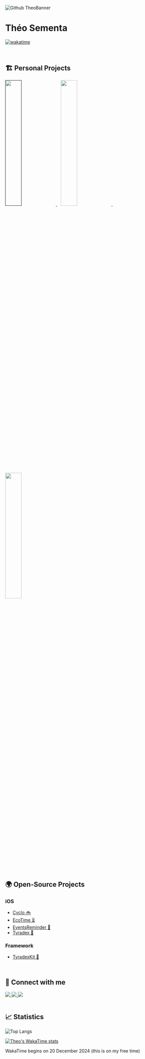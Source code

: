 ![Github TheoBanner](https://github.com/user-attachments/assets/8f157d34-74cb-42a1-8db8-94ed6a89b6b2)


# Théo Sementa

<div>
 
 [![wakatime](https://wakatime.com/badge/user/6ba51c95-d502-4327-8b57-b437aa8668bb.svg)](https://wakatime.com/@6ba51c95-d502-4327-8b57-b437aa8668bb)
</div>

<br>

## 🏗️ Personal Projects

<div>
  <a href="">
    <img src="https://github.com/user-attachments/assets/b08ef286-63c6-4477-8562-989f2db8b9c9" width="32%" />
  </a>
 &nbsp;&nbsp;
  <a href="https://apps.apple.com/gb/app/cashflow-expense-tracker/id6450913423?platform=iphone">
    <img src="https://github.com/user-attachments/assets/f0629b8a-68fa-4c0d-a678-592eba14b8d5" width="32%"/>
  </a>
 &nbsp;&nbsp;
  <a href="https://apps.apple.com/gb/app/split-sharing-expenses/id6504157641">
    <img src="https://github.com/user-attachments/assets/a2b33788-1b2a-4b5b-bef6-7952964d9cde" width="32%"/>
  </a>
</div>

<br> 

## 🌍 Open-Source Projects

### iOS
- [Cyclo 🚲](https://github.com/theosementa/Cyclo)
- [EcoTime ⏳](https://github.com/theosementa/EcoTime)
- [EventsReminder 📆](https://github.com/theosementa/EventsReminder)
- [Tyradex 🦕](https://github.com/theosementa/Tyradex)

### Framework
- [TyradexKit 🦕](https://github.com/theosementa/TyradexKit)

<br> 

## 👤 Connect with me

<div>
 <a href="https://x.com/theosementa">
  <img src="https://img.shields.io/badge/X-%23000000.svg?style=for-the-badge&logo=X&logoColor=white" />
 </a>
 
 <a href="https://www.linkedin.com/in/theosementa">
  <img src="https://img.shields.io/badge/linkedin-%230077B5.svg?style=for-the-badge&logo=linkedin&logoColor=white" />
 </a>
 
 <a href="https://stackoverflow.com/users/19014464/kaayzenn">
  <img src="https://img.shields.io/badge/-Stackoverflow-FE7A16?style=for-the-badge&logo=stack-overflow&logoColor=white" />
 </a>
</div>

<br> 

## 📈 Statistics

![Top Langs](https://github-readme-stats.vercel.app/api/top-langs/?username=theosementa&layout=compact)
<br>

[![Theo's WakaTime stats](https://github-readme-stats.vercel.app/api/wakatime?username=theosementa&layout=compact)](https://github.com/anuraghazra/github-readme-stats)
<p>WakaTime begins on 20 December 2024 (this is on my free time)</p>
